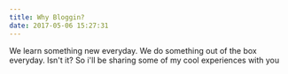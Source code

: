 ```yaml
---
title: Why Bloggin?
date: 2017-05-06 15:27:31
---
```


We learn something new everyday.
We do something out of the box everyday. Isn't it?
So i'll be sharing some of my cool experiences with you


